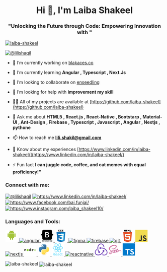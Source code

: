 
<h1 align="center">Hi 👋, I'm Laiba Shakeel</h1>
<h3 align="center">"Unlocking the Future through Code: Empowering Innovation with <https://github.com/laiba-shakeel>"</h3>

<p align="left"> <a href="https://github.com/ryo-ma/github-profile-trophy"><img src="https://github-profile-trophy.vercel.app/?username=laiba-shakeel" alt="laiba-shakeel" /></a> </p>

<p align="left"> <a href="https://twitter.com/@lilishaqil" target="blank"><img src="https://img.shields.io/twitter/follow/@lilishaqil?logo=twitter&style=for-the-badge" alt="@lilishaqil" /></a> </p>
  

- 🔭 I’m currently working on [blakaces.co](https://blakaces.co/)

- 🌱 I’m currently learning **Angular , Typescript , Next.Js**

- 👯 I’m looking to collaborate on [enseedling](https://enseedling.com/)

- 🤝 I’m looking for help with **improvement my skill**

- 👨‍💻 All of my projects are available at [https://github.com/laiba-shakeel](https://github.com/laiba-shakeel)

- 💬 Ask me about **HTML5 , React.js , React-Native , Bootstarp , Material-UI , Ant-Design , Firebase , Typescript , Javascript , Angular , Nextjs , pythone**

- 📫 How to reach me **lili.shakil@gmail.com**

- 📄 Know about my experiences [https://www.linkedin.com/in/laiba-shakeel/](https://www.linkedin.com/in/laiba-shakeel/)

- ⚡ Fun fact **I can juggle code, coffee, and cat memes with equal proficiency!"**

<h3 align="left">Connect with me:</h3>
<p align="left">
<a href="https://twitter.com/@lilishaqil" target="blank"><img align="center" src="https://raw.githubusercontent.com/rahuldkjain/github-profile-readme-generator/master/src/images/icons/Social/twitter.svg" alt="@lilishaqil" height="30" width="40" /></a>
<a href="https://linkedin.com/in/https://www.linkedin.com/in/laiba-shakeel/" target="blank"><img align="center" src="https://raw.githubusercontent.com/rahuldkjain/github-profile-readme-generator/master/src/images/icons/Social/linked-in-alt.svg" alt="https://www.linkedin.com/in/laiba-shakeel/" height="30" width="40" /></a>
<a href="https://fb.com/https://www.facebook.com/bai.funjai/" target="blank"><img align="center" src="https://raw.githubusercontent.com/rahuldkjain/github-profile-readme-generator/master/src/images/icons/Social/facebook.svg" alt="https://www.facebook.com/bai.funjai/" height="30" width="40" /></a>
<a href="https://instagram.com/https://www.instagram.com/laiba_shakeel10/" target="blank"><img align="center" src="https://raw.githubusercontent.com/rahuldkjain/github-profile-readme-generator/master/src/images/icons/Social/instagram.svg" alt="https://www.instagram.com/laiba_shakeel10/" height="30" width="40" /></a>
</p>

<h3 align="left">Languages and Tools:</h3>
<p align="left"> <a href="https://developer.android.com" target="_blank" rel="noreferrer"> <img src="https://raw.githubusercontent.com/devicons/devicon/master/icons/android/android-original-wordmark.svg" alt="android" width="40" height="40"/> </a> <a href="https://angular.io" target="_blank" rel="noreferrer"> <img src="https://angular.io/assets/images/logos/angular/angular.svg" alt="angular" width="40" height="40"/> </a> <a href="https://getbootstrap.com" target="_blank" rel="noreferrer"> <img src="https://raw.githubusercontent.com/devicons/devicon/master/icons/bootstrap/bootstrap-plain-wordmark.svg" alt="bootstrap" width="40" height="40"/> </a> <a href="https://www.w3schools.com/css/" target="_blank" rel="noreferrer"> <img src="https://raw.githubusercontent.com/devicons/devicon/master/icons/css3/css3-original-wordmark.svg" alt="css3" width="40" height="40"/> </a> <a href="https://www.figma.com/" target="_blank" rel="noreferrer"> <img src="https://www.vectorlogo.zone/logos/figma/figma-icon.svg" alt="figma" width="40" height="40"/> </a> <a href="https://firebase.google.com/" target="_blank" rel="noreferrer"> <img src="https://www.vectorlogo.zone/logos/firebase/firebase-icon.svg" alt="firebase" width="40" height="40"/> </a> <a href="https://git-scm.com/" target="_blank" rel="noreferrer"> <img src="https://www.vectorlogo.zone/logos/git-scm/git-scm-icon.svg" alt="git" width="40" height="40"/> </a> <a href="https://www.w3.org/html/" target="_blank" rel="noreferrer"> <img src="https://raw.githubusercontent.com/devicons/devicon/master/icons/html5/html5-original-wordmark.svg" alt="html5" width="40" height="40"/> </a> <a href="https://developer.mozilla.org/en-US/docs/Web/JavaScript" target="_blank" rel="noreferrer"> <img src="https://raw.githubusercontent.com/devicons/devicon/master/icons/javascript/javascript-original.svg" alt="javascript" width="40" height="40"/> </a> <a href="https://nextjs.org/" target="_blank" rel="noreferrer"> <img src="https://cdn.worldvectorlogo.com/logos/nextjs-2.svg" alt="nextjs" width="40" height="40"/> </a> <a href="https://nodejs.org" target="_blank" rel="noreferrer"> <img src="https://raw.githubusercontent.com/devicons/devicon/master/icons/nodejs/nodejs-original-wordmark.svg" alt="nodejs" width="40" height="40"/> </a> <a href="https://www.python.org" target="_blank" rel="noreferrer"> <img src="https://raw.githubusercontent.com/devicons/devicon/master/icons/python/python-original.svg" alt="python" width="40" height="40"/> </a> <a href="https://reactjs.org/" target="_blank" rel="noreferrer"> <img src="https://raw.githubusercontent.com/devicons/devicon/master/icons/react/react-original-wordmark.svg" alt="react" width="40" height="40"/> </a> <a href="https://reactnative.dev/" target="_blank" rel="noreferrer"> <img src="https://reactnative.dev/img/header_logo.svg" alt="reactnative" width="40" height="40"/> </a> <a href="https://redux.js.org" target="_blank" rel="noreferrer"> <img src="https://raw.githubusercontent.com/devicons/devicon/master/icons/redux/redux-original.svg" alt="redux" width="40" height="40"/> </a> <a href="https://sass-lang.com" target="_blank" rel="noreferrer"> <img src="https://raw.githubusercontent.com/devicons/devicon/master/icons/sass/sass-original.svg" alt="sass" width="40" height="40"/> </a> <a href="https://www.typescriptlang.org/" target="_blank" rel="noreferrer"> <img src="https://raw.githubusercontent.com/devicons/devicon/master/icons/typescript/typescript-original.svg" alt="typescript" width="40" height="40"/> </a> </p>

<p><img align="left" src="https://github-readme-stats.vercel.app/api/top-langs?username=laiba-shakeel&show_icons=true&locale=en&layout=compact" alt="laiba-shakeel" /></p>

<p>&nbsp;<img align="center" src="https://github-readme-stats.vercel.app/api?username=laiba-shakeel&show_icons=true&locale=en" alt="laiba-shakeel" /></p>
